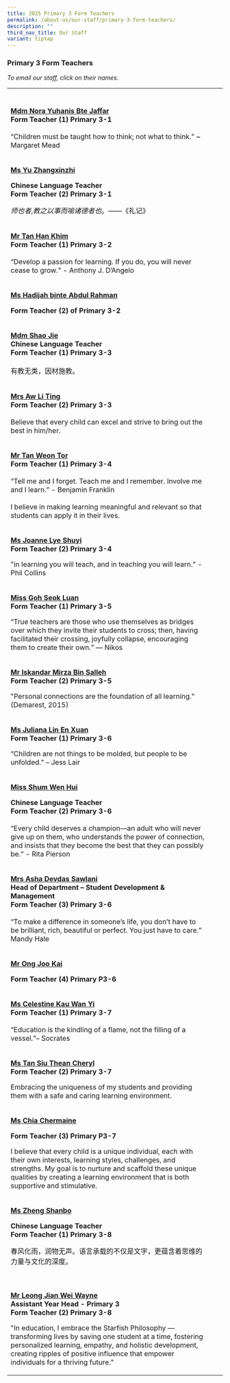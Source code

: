 ```yaml
---
title: 2025 Primary 3 Form Teachers
permalink: /about-us/our-staff/primary-3-form-teachers/
description: ""
third_nav_title: Our Staff
variant: tiptap
---
```

<h3>Primary 3 Form Teachers</h3>
<p><em>To email our staff, click on their names.</em>
</p>
<table style="minWidth: 75px">
<colgroup>
<col>
<col>
<col>
</colgroup>
<tbody>
<tr>
<th rowspan="1" colspan="1">
<p></p>
</th>
<th rowspan="1" colspan="1">
<p></p>
</th>
<th rowspan="1" colspan="1">
<p></p>
</th>
</tr>
<tr>
<td rowspan="1" colspan="1">
<p><strong><a href="mailto:NORA_YUHANIS_JAFFAR@SCHOOLS.GOV.SG" rel="noopener noreferrer nofollow" target="_blank">Mdm Nora Yuhanis Bte Jaffar</a></strong> 
<br><strong>Form Teacher (1) Primary 3-1</strong> 
<br>
<br>“Children must be taught how to think; not what to think.” ~ Margaret
Mead</p>
</td>
<td rowspan="1" colspan="1">
<p></p>
</td>
<td rowspan="1" colspan="1">
<p></p>
</td>
</tr>
<tr>
<td rowspan="1" colspan="1">
<p><strong><a href="mailto:YU_ZHANGXINZHI@SCHOOLS.GOV.SG" rel="noopener noreferrer nofollow" target="_blank">Ms Yu Zhangxinzhi</a></strong>
</p>
<p><strong>Chinese Language Teacher</strong>
<br><strong>Form Teacher (2) Primary 3-1</strong>
</p>
<p><em>师也者</em>,<em>教之以事而喻诸德者也</em>。——《礼记》</p>
</td>
<td rowspan="1" colspan="1">
<p></p>
</td>
<td rowspan="1" colspan="1">
<p></p>
</td>
</tr>
<tr>
<td rowspan="1" colspan="1">
<p><strong><a href="mailto:TAN_HAN_KHIM@SCHOOLS.GOV.SG" rel="noopener noreferrer nofollow" target="_blank">Mr Tan Han Khim</a></strong> 
<br><strong>Form Teacher (1) Primary 3-2</strong> 
<br>
<br>“Develop a passion for learning. If you do, you will never cease to grow.”
- Anthony J. D’Angelo</p>
</td>
<td rowspan="1" colspan="1">
<p></p>
</td>
<td rowspan="1" colspan="1">
<p></p>
</td>
</tr>
<tr>
<td rowspan="1" colspan="1">
<p><strong><a href="hadijah_abdul_rahman_a@schools.gov.sg" rel="noopener nofollow" target="_blank">Ms Hadijah binte Abdul Rahman</a></strong>
</p>
<p><strong>Form Teacher (2) of Primary 3-2</strong>
</p>
</td>
<td rowspan="1" colspan="1">
<p></p>
</td>
<td rowspan="1" colspan="1">
<p></p>
</td>
</tr>
<tr>
<td rowspan="1" colspan="1">
<p><strong><a href="mailto:SHAO_JIE@SCHOOLS.GOV.SG" rel="noopener noreferrer nofollow" target="_blank">Mdm Shao Jie</a></strong> 
<br><strong>Chinese Language Teacher</strong> 
<br><strong>Form Teacher (1) Primary 3-3</strong> 
<br>
<br>有教无类，因材施教。</p>
</td>
<td rowspan="1" colspan="1">
<p></p>
</td>
<td rowspan="1" colspan="1">
<p></p>
</td>
</tr>
<tr>
<td rowspan="1" colspan="1">
<p><strong><a href="mailto: HENG_LI_TING@SCHOOLS.GOV.SG" rel="noopener noreferrer nofollow" target="_blank">Mrs Aw Li Ting</a></strong> 
<br><strong>Form Teacher (2) Primary 3-3</strong> 
<br>
<br>Believe that every child can excel and strive to bring out the best in
him/her.</p>
</td>
<td rowspan="1" colspan="1">
<p></p>
</td>
<td rowspan="1" colspan="1">
<p></p>
</td>
</tr>
<tr>
<td rowspan="1" colspan="1">
<p><strong><a href="mailto:TAN_WEON_TOR@SCHOOLS.GOV.SG" rel="noopener noreferrer nofollow" target="_blank">Mr Tan Weon Tor</a></strong> 
<br><strong>Form Teacher (1) Primary 3-4</strong> 
<br>
<br>“Tell me and I forget. Teach me and I remember. Involve me and I learn.”
- Benjamin Franklin
<br>
<br>I believe in making learning meaningful and relevant so that students
can apply it in their lives.</p>
</td>
<td rowspan="1" colspan="1">
<p></p>
</td>
<td rowspan="1" colspan="1">
<p></p>
</td>
</tr>
<tr>
<td rowspan="1" colspan="1">
<p><strong><a href="mailto:JOANNE_LYE_SHUYI@SCHOOLS.GOV.SG" rel="noopener noreferrer nofollow" target="_blank">Ms Joanne Lye Shuyi</a></strong> 
<br><strong>Form Teacher (2) Primary 3-4</strong>
</p>
<p></p>
<p>"in learning you will teach, and in teaching you will learn." - Phil Collins</p>
</td>
<td rowspan="1" colspan="1">
<p></p>
</td>
<td rowspan="1" colspan="1">
<p></p>
</td>
</tr>
<tr>
<td rowspan="1" colspan="1">
<p><strong><a href="mailto:GOH_SEOK_LUAN@SCHOOLS.GOV.SG" rel="noopener nofollow" target="_blank">Miss Goh Seok Luan</a></strong> 
<br><strong>Form Teacher (1) Primary 3-5</strong>
</p>
<p></p>
<p>“True teachers are those who use themselves as bridges over which they
invite their students to cross; then, having facilitated their crossing,
joyfully collapse, encouraging them to create their own.” — Nikos</p>
</td>
<td rowspan="1" colspan="1">
<p></p>
</td>
<td rowspan="1" colspan="1">
<p></p>
</td>
</tr>
<tr>
<td rowspan="1" colspan="1">
<p><strong><a href="mailto:ISKANDAR_MIRZA_SALLEH@SCHOOLS.GOV.SG" rel="noopener noreferrer nofollow" target="_blank">Mr Iskandar Mirza Bin Salleh</a></strong> 
<br><strong>Form Teacher (2) Primary 3-5</strong>
</p>
<p></p>
<p>"Personal connections are the foundation of all learning." (Demarest,
2015)</p>
</td>
<td rowspan="1" colspan="1">
<p></p>
</td>
<td rowspan="1" colspan="1">
<p></p>
</td>
</tr>
<tr>
<td rowspan="1" colspan="1">
<p><strong><a href="mailto:JULIANA_LIN_EN_XUAN@SCHOOLS.GOV.SG" rel="noopener nofollow" target="_blank">Ms Juliana Lin En Xuan</a></strong>
<br><strong>Form Teacher (1) Primary 3-6</strong>
</p>
<p>“Children are not things to be molded, but people to be unfolded.” – Jess
Lair</p>
</td>
<td rowspan="1" colspan="1">
<p></p>
</td>
<td rowspan="1" colspan="1">
<p></p>
</td>
</tr>
<tr>
<td rowspan="1" colspan="1">
<p><strong><a href="mailto:SHUM_WEN_HUI@SCHOOLS.GOV.SG" rel="noopener noreferrer nofollow" target="_blank">Miss Shum Wen Hui</a></strong>
</p>
<p><strong>Chinese Language Teacher</strong>
<br><strong>Form Teacher (2) Primary 3-6</strong> 
<br>
<br>“Every child deserves a champion—an adult who will never give up on them,
who understands the power of connection, and insists that they become the
best that they can possibly be.” - Rita Pierson</p>
</td>
<td rowspan="1" colspan="1">
<p></p>
</td>
<td rowspan="1" colspan="1">
<p></p>
</td>
</tr>
<tr>
<td rowspan="1" colspan="1">
<p><strong><a href="mailto:ASHA_DEVDAS_SAWLANI@SCHOOLS.GOV.SG" rel="noopener noreferrer nofollow" target="_blank">Mrs Asha Devdas Sawlani</a></strong> 
<br><strong>Head of Department – Student Development &amp; Management</strong>
<br><strong>Form Teacher (3) Primary 3-6</strong>
<br>
<br>“To make a difference in someone’s life, you don’t have to be brilliant,
rich, beautiful or perfect. You just have to care.” Mandy Hale</p>
</td>
<td rowspan="1" colspan="1">
<p></p>
</td>
<td rowspan="1" colspan="1">
<p></p>
</td>
</tr>
<tr>
<td rowspan="1" colspan="1">
<p><strong><a href="ong_joo_kai@schools.gov.sg" rel="noopener nofollow" target="_blank">Mr Ong Joo Kai</a></strong>
</p>
<p><strong>Form Teacher (4) Primary P3-6</strong>
</p>
</td>
<td rowspan="1" colspan="1">
<p></p>
</td>
<td rowspan="1" colspan="1">
<p></p>
</td>
</tr>
<tr>
<td rowspan="1" colspan="1">
<p><strong><a href="mailto:CELESTINE_KAU_WAN_YI@SCHOOLS.GOV.SG" rel="noopener noreferrer nofollow" target="_blank">Ms Celestine Kau Wan Yi</a></strong> 
<br><strong>Form Teacher (1) Primary 3-7</strong> 
<br>
<br>“Education is the kindling of a flame, not the filling of a vessel.”–
Socrates</p>
</td>
<td rowspan="1" colspan="1">
<p></p>
</td>
<td rowspan="1" colspan="1">
<p></p>
</td>
</tr>
<tr>
<td rowspan="1" colspan="1">
<p><strong><a href="mailto:TAN_SIU_THEAN_CHERYL@SCHOOLS.GOV.SG" rel="noopener nofollow" target="_blank">Ms Tan Siu Thean Cheryl</a></strong>
<br><strong>Form Teacher (2) Primary 3-7</strong>
</p>
<p></p>
<p>Embracing the uniqueness of my students and providing them with a safe
and caring learning environment.</p>
</td>
<td rowspan="1" colspan="1">
<p></p>
</td>
<td rowspan="1" colspan="1">
<p></p>
</td>
</tr>
<tr>
<td rowspan="1" colspan="1">
<p><strong><a href="chia_chermaine@schools.gov.sg" rel="noopener nofollow" target="_blank">Ms Chia Chermaine</a></strong>
</p>
<p><strong>Form Teacher (3) Primary P3-7</strong>
</p>
<p>I believe that every child is a unique individual, each with their own
interests, learning styles, challenges, and strengths. My goal is to nurture
and scaffold these unique qualities by creating a learning environment
that is both supportive and stimulative.</p>
</td>
<td rowspan="1" colspan="1">
<p></p>
</td>
<td rowspan="1" colspan="1">
<p></p>
</td>
</tr>
<tr>
<td rowspan="1" colspan="1">
<p><strong><a href="mailto:zheng_shanbo@schools.gov.sg" rel="noopener noreferrer nofollow" target="_blank">Ms Zheng Shanbo</a></strong>
</p>
<p><strong>Chinese Language Teacher</strong>
<br><strong>Form Teacher (1) Primary 3-8</strong>
</p>
<p>春风化雨，润物无声。语言承载的不仅是文字，更蕴含着思维的力量与文化的深度。
<br>
<br>
</p>
</td>
<td rowspan="1" colspan="1">
<p></p>
</td>
<td rowspan="1" colspan="1">
<p></p>
</td>
</tr>
<tr>
<td rowspan="1" colspan="1">
<p><strong><a href="mailto:LEONG_JIAN_WEI@SCHOOLS.GOV.SG" rel="noopener noreferrer nofollow" target="_blank">Mr Leong Jian Wei Wayne</a></strong> 
<br><strong>Assistant Year Head - Primary 3</strong> 
<br><strong>Form Teacher (2) Primary 3-8</strong>
</p>
<p>"In education, I embrace the Starfish Philosophy — transforming lives
by saving one student at a time, fostering personalized learning, empathy,
and holistic development, creating ripples of positive influence that empower
individuals for a thriving future."</p>
</td>
<td rowspan="1" colspan="1">
<p></p>
</td>
<td rowspan="1" colspan="1">
<p></p>
</td>
</tr>
</tbody>
</table>
<p></p>